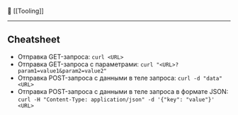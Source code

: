 📂 [[Tooling]]

----
## Cheatsheet
- Отправка GET-запроса: `curl <URL>`
- Отправка GET-запроса с параметрами: `curl "<URL>?param1=value1&param2=value2"`
- Отправка POST-запроса с данными в теле запроса: `curl -d "data" <URL>`
- Отправка POST-запроса с данными в теле запроса в формате JSON: `curl -H "Content-Type: application/json" -d '{"key": "value"}' <URL>`